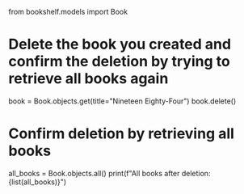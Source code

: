 from bookshelf.models import Book

# Delete the book you created and confirm the deletion by trying to retrieve all books again
book = Book.objects.get(title="Nineteen Eighty-Four")
book.delete()

# Confirm deletion by retrieving all books
all_books = Book.objects.all()
print(f"All books after deletion: {list(all_books)}")